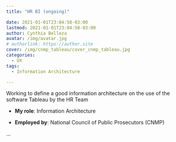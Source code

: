 ```yaml
---
title: "HR BI (ongoing)"

date: 2021-01-01T23:04:58-03:00
lastmod: 2021-01-01T23:04:58-03:00
author: Cynthia Belleza
avatar: /img/avatar.jpg
# authorlink: https://author.site
cover: /img/cnmp_tableau/cover_cnmp_tableau.jpg
categories:
  - UX 
tags:
  - Information Architecture  

---
```


Working to define a good information architecture on the use of the software Tableau by the HR Team

<!--more-->

* **My role**: Information Architecture

* **Employed by**: National Council of Public Prosecutors (CNMP)

...